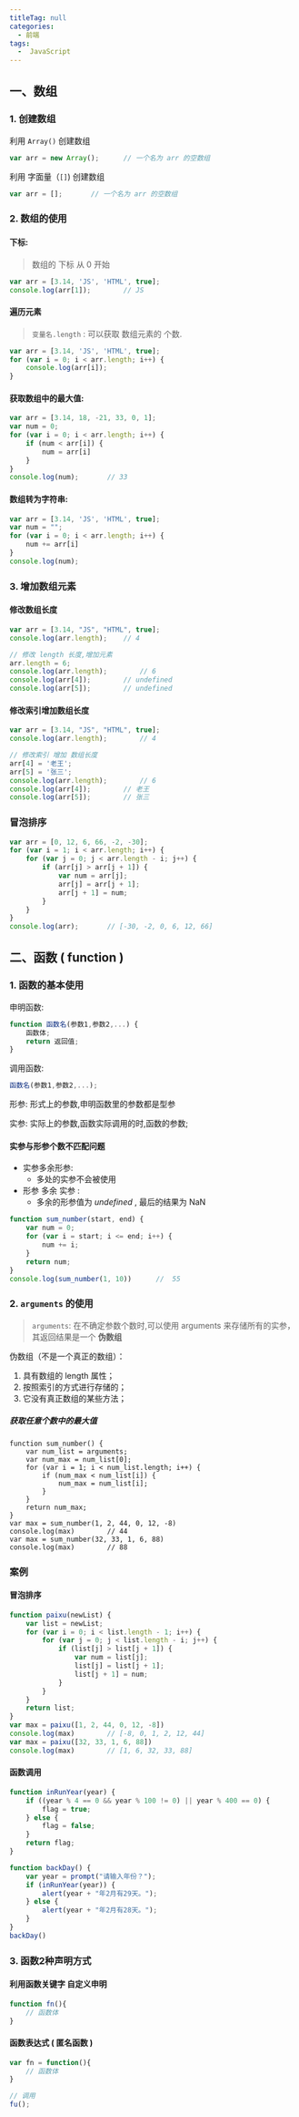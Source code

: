 ```yaml
---
titleTag: null
categories: 
  - 前端
tags: 
  -  JavaScript
---
```

## 一、数组

### 1. 创建数组

利用 `Array()` 创建数组

```js
var arr = new Array();		// 一个名为 arr 的空数组
```

利用 字面量（`[]`) 创建数组

```js
var arr = [];		// 一个名为 arr 的空数组
```

### 2. 数组的使用

#### 下标:

>   数组的 下标 从 0 开始

```js
var arr = [3.14, 'JS', 'HTML', true];
console.log(arr[1]);		// JS
```

#### 遍历元素

>   `变量名.length` : 可以获取 数组元素的 个数.

```js
var arr = [3.14, 'JS', 'HTML', true];
for (var i = 0; i < arr.length; i++) {
    console.log(arr[i]);
}
```

#### 获取数组中的最大值:

```js
var arr = [3.14, 18, -21, 33, 0, 1];
var num = 0;
for (var i = 0; i < arr.length; i++) {
    if (num < arr[i]) {
        num = arr[i]
    }
}
console.log(num);		// 33
```

#### 数组转为字符串: 

```js
var arr = [3.14, 'JS', 'HTML', true];
var num = "";
for (var i = 0; i < arr.length; i++) {
    num += arr[i]
}
console.log(num);
```

### 3. 增加数组元素

#### 修改数组长度

```js
var arr = [3.14, "JS", "HTML", true];
console.log(arr.length);	// 4

// 修改 length 长度,增加元素
arr.length = 6;
console.log(arr.length);		// 6
console.log(arr[4]);		// undefined
console.log(arr[5]);		// undefined
```

#### 修改索引增加数组长度

```js
var arr = [3.14, "JS", "HTML", true];
console.log(arr.length);		// 4

// 修改索引 增加 数组长度
arr[4] = '老王';
arr[5] = '张三';
console.log(arr.length);		// 6
console.log(arr[4]);		// 老王
console.log(arr[5]);		// 张三
```

### 冒泡排序

```js
var arr = [0, 12, 6, 66, -2, -30];
for (var i = 1; i < arr.length; i++) {
    for (var j = 0; j < arr.length - i; j++) {
        if (arr[j] > arr[j + 1]) {
            var num = arr[j];
            arr[j] = arr[j + 1];
            arr[j + 1] = num;
        }
    }
}
console.log(arr);		// [-30, -2, 0, 6, 12, 66]
```

## 二、函数 ( function )

### 1. 函数的基本使用

申明函数:

```js
function 函数名(参数1,参数2,...) {
	函数体;
    return 返回值;
}
```

调用函数:

```js
函数名(参数1,参数2,...);
```

形参: 形式上的参数,申明函数里的参数都是型参

实参: 实际上的参数,函数实际调用的时,函数的参数;

#### 实参与形参个数不匹配问题

-   实参多余形参:
    -   多处的实参不会被使用
-   形参 多余 实参 : 
    -   多余的形参值为 *undefined* , 最后的结果为 NaN

```js
function sum_number(start, end) {
    var num = 0;
    for (var i = start; i <= end; i++) {
        num += i;
    }
    return num;
}
console.log(sum_number(1, 10))		//	55
```

### 2. `arguments` 的使用

>   `arguments`:  在不确定参数个数时,可以使用 arguments 来存储所有的实参，其返回结果是一个 **伪数组**

伪数组（不是一个真正的数组）：

1.   具有数组的 length 属性；
2.   按照索引的方式进行存储的；
3.   它没有真正数组的某些方法；

##### 获取任意个数中的最大值

```JS
function sum_number() {
    var num_list = arguments;
    var num_max = num_list[0];
    for (var i = 1; i < num_list.length; i++) {
        if (num_max < num_list[i]) {
            num_max = num_list[i];
        }
    }
    return num_max;
}
var max = sum_number(1, 2, 44, 0, 12, -8)
console.log(max)		// 44
var max = sum_number(32, 33, 1, 6, 88)
console.log(max)		// 88
```

### 案例

#### 冒泡排序

```js
function paixu(newList) {
    var list = newList;
    for (var i = 0; i < list.length - 1; i++) {
        for (var j = 0; j < list.length - i; j++) {
            if (list[j] > list[j + 1]) {
                var num = list[j];
                list[j] = list[j + 1];
                list[j + 1] = num;
            }
        }
    }
    return list;
}
var max = paixu([1, 2, 44, 0, 12, -8])
console.log(max)		// [-8, 0, 1, 2, 12, 44]
var max = paixu([32, 33, 1, 6, 88])
console.log(max)		// [1, 6, 32, 33, 88]
```

#### 函数调用

```js
function inRunYear(year) {
    if ((year % 4 == 0 && year % 100 != 0) || year % 400 == 0) {
        flag = true;
    } else {
        flag = false;
    }
    return flag;
}

function backDay() {
    var year = prompt("请输入年份？");
    if (inRunYear(year)) {
        alert(year + "年2月有29天。");
    } else {
        alert(year + "年2月有28天。");
    }
}
backDay()
```

### 3. 函数2种声明方式

#### 利用函数关键字 自定义申明

```js
function fn(){
	// 函数体
}
```

#### 函数表达式 ( 匿名函数 )

```js
var fn = function(){
	// 函数体
}

// 调用
fu();
```

